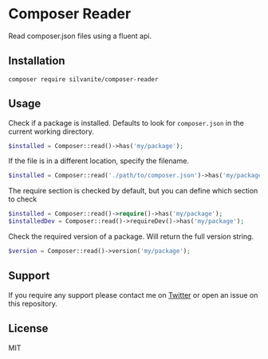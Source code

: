 # Composer Reader

Read composer.json files using a fluent api.

## Installation

`composer require silvanite/composer-reader`

## Usage

Check if a package is installed. Defaults to look for `composer.json` in the current working directory.

```php
$installed = Composer::read()->has('my/package');
```

If the file is in a different location, specify the filename.

```php
$installed = Composer::read('./path/to/composer.json')->has('my/package');
```

The require section is checked by default, but you can define which section to check

```php
$installed = Composer::read()->require()->has('my/package');
$installedDev = Composer::read()->requireDev()->has('my/package');
```

Check the required version of a package. Will return the full version string.

```php
$version = Composer::read()->version('my/package');
```

## Support

If you require any support please contact me on [Twitter](https://twitter.com/m2de_io) or open an issue on this repository.

## License

MIT
